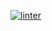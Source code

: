 [![linter](https://github.com/<Pter-Gemmell>/<Unit6-02>/workflows/linter/badge.svg)](https://github.com/marketplace/actions/super-linter)
